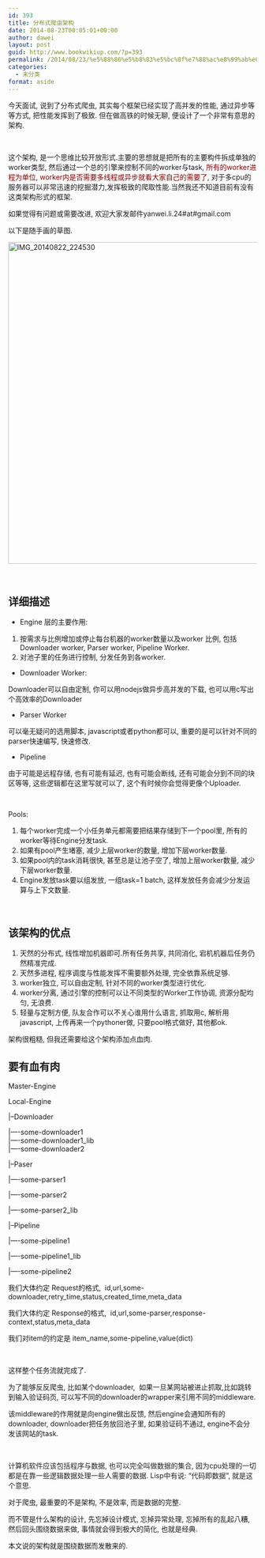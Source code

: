 ```yaml
---
id: 393
title: 分布式爬虫架构
date: 2014-08-23T00:05:01+00:00
author: dawei
layout: post
guid: http://www.bookwikiup.com/?p=393
permalink: /2014/08/23/%e5%88%86%e5%b8%83%e5%bc%8f%e7%88%ac%e8%99%ab%e6%9e%b6%e6%9e%84/
categories:
  - 未分类
format: aside
---
```

今天面试, 说到了分布式爬虫, 其实每个框架已经实现了高并发的性能, 通过异步等等方式, 把性能发挥到了极致. 但在做高铁的时候无聊, 便设计了一个非常有意思的架构.

&nbsp;

这个架构, 是一个思维比较开放形式.主要的思想就是把所有的主要构件拆成单独的worker类型, 然后通过一个总的引擎来控制不同的worker与task, <span style="color: #800000;">所有的worker进程为单位, worker内是否需要多线程或异步就看大家自己的需要了</span>, 对于多cpu的服务器可以非常迅速的挖掘潜力,发挥极致的爬取性能.当然我还不知道目前有没有这类架构形式的框架.

如果觉得有问题或需要改进, 欢迎大家发邮件yanwei.li.24#at#gmail.com

以下是随手画的草图.

[<img class="alignnone size-full wp-image-395" src="http://www.bookwikiup.com/wp-content/uploads/2014/08/IMG_20140822_2245301.png" alt="IMG_20140822_224530" width="980" height="651" />](http://www.bookwikiup.com/wp-content/uploads/2014/08/IMG_20140822_2245301.png)

&nbsp;

## 详细描述

  * Engine 层的主要作用:

  1. 按需求与比例增加或停止每台机器的worker数量以及worker 比例, 包括 Downloader worker, Parser worker, Pipeline Worker.
  2. 对池子里的任务进行控制, 分发任务到各worker.

  * Downloader Worker:

Downloader可以自由定制, 你可以用nodejs做异步高并发的下载, 也可以用c写出个高效率的Downloader

  * Parser Worker

可以毫无疑问的选用脚本, javascript或者python都可以, 重要的是可以针对不同的parser快速编写, 快速修改.

  * Pipeline

由于可能是远程存储, 也有可能有延迟, 也有可能会断线, 还有可能会分到不同的块区等等, 这些逻辑都在这里写就可以了, 这个有时候你会觉得更像个Uploader.

&nbsp;

Pools:

  1. 每个worker完成一个小任务单元都需要把结果存储到下一个pool里, 所有的worker等待Engine分发task.
  2. 如果有pool产生堵塞, 减少上层worker的数量, 增加下层worker数量.
  3. 如果pool内的task消耗很快, 甚至总是让池子空了, 增加上层worker数量, 减少下层worker数量.
  4. Engine发放task要以组发放, 一组task=1 batch, 这样发放任务会减少分发运算与上下文数量.

&nbsp;

## 该架构的优点

  1. 天然的分布式, 线性增加机器即可.所有任务共享, 共同消化, 宕机机器后任务仍然精准完成.
  2. 天然多进程, 程序调度与性能发挥不需要额外处理, 完全依靠系统足够.
  3. worker独立, 可以自由定制, 针对不同的worker类型进行优化.
  4. worker分离, 通过引擎的控制可以让不同类型的Worker工作协调, 资源分配均匀, 无浪费.
  5. 轻量与定制方便, 队友合作可以不关心谁用什么语言, 抓取用c, 解析用javascript, 上传再来一个pythoner做, 只要pool格式做好, 其他都ok.

架构很粗糙, 但我还需要给这个架构添加点血肉.

## 要有血有肉

Master-Engine

Local-Engine

|&#8211;Downloader

|&#8212;-some-downloader1<br class="Apple-interchange-newline" />|&#8212;-some-downloader1_lib<br class="Apple-interchange-newline" />|&#8212;-some-downloader2

|&#8211;Paser

|&#8212;-some-parser1

|&#8212;-some-parser2

|&#8212;-some-parser2_lib

|&#8211;Pipeline

|&#8212;-some-pipeline1

|&#8212;-some-pipeline1_lib

|&#8212;-some-pipeline2

我们大体约定 Request的格式,  id,url,some-downloader,retry\_time,status,created\_time,meta_data

我们大体约定 Response的格式,  id,url,some-parser,response-context,status,meta_data

我们对item的约定是 item_name,some-pipeline,value(dict)

&nbsp;

这样整个任务流就完成了.

为了能够反反爬虫, 比如某个downloader,  如果一旦某网站被进止抓取,比如跳转到输入验证码页, 可以写不同的downloader的wrapper来引用不同的middleware.

该middleware的作用就是向engine做出反馈, 然后engine会通知所有的downloader, downloader把任务放回池子里, 如果验证码不通过, engine不会分发该网站的task.

&nbsp;

<span style="color: #222222;">计算机软件应该包括程序与数据, 也可以完全叫做数据的集合, 因为cpu处理的一切都是在靠一些逻辑数据处理一些人需要的数据. Lisp中有说: &#8220;代码即数据&#8221;, 就是这个意思.</span>

对于爬虫, 最重要的不是架构, 不是效率, 而是数据的完整.

而不管是什么架构的设计, 先忘掉设计模式, 忘掉异常处理, 忘掉所有的乱起八糟, 然后回头围绕数据来做, 事情就会得到极大的简化, 也就是经典.

本文说的架构就是围绕数据而发散来的.

&nbsp;